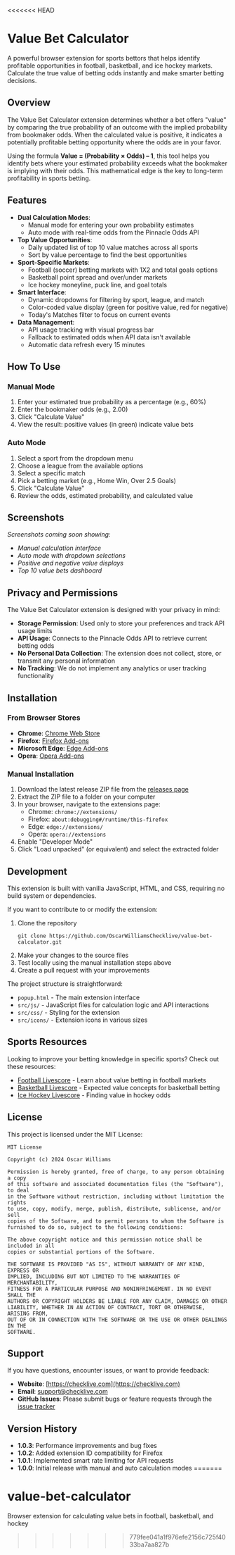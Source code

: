 <<<<<<< HEAD
# Value Bet Calculator

A powerful browser extension for sports bettors that helps identify profitable opportunities in football, basketball, and ice hockey markets. Calculate the true value of betting odds instantly and make smarter betting decisions.

## Overview

The Value Bet Calculator extension determines whether a bet offers "value" by comparing the true probability of an outcome with the implied probability from bookmaker odds. When the calculated value is positive, it indicates a potentially profitable betting opportunity where the odds are in your favor.

Using the formula **Value = (Probability × Odds) – 1**, this tool helps you identify bets where your estimated probability exceeds what the bookmaker is implying with their odds. This mathematical edge is the key to long-term profitability in sports betting.

## Features

- **Dual Calculation Modes**:
  - Manual mode for entering your own probability estimates
  - Auto mode with real-time odds from the Pinnacle Odds API
- **Top Value Opportunities**:
  - Daily updated list of top 10 value matches across all sports
  - Sort by value percentage to find the best opportunities
- **Sport-Specific Markets**:
  - Football (soccer) betting markets with 1X2 and total goals options
  - Basketball point spread and over/under markets
  - Ice hockey moneyline, puck line, and goal totals
- **Smart Interface**:
  - Dynamic dropdowns for filtering by sport, league, and match
  - Color-coded value display (green for positive value, red for negative)
  - Today's Matches filter to focus on current events
- **Data Management**:
  - API usage tracking with visual progress bar
  - Fallback to estimated odds when API data isn't available
  - Automatic data refresh every 15 minutes

## How To Use

### Manual Mode
1. Enter your estimated true probability as a percentage (e.g., 60%)
2. Enter the bookmaker odds (e.g., 2.00)
3. Click "Calculate Value"
4. View the result: positive values (in green) indicate value bets

### Auto Mode
1. Select a sport from the dropdown menu
2. Choose a league from the available options
3. Select a specific match
4. Pick a betting market (e.g., Home Win, Over 2.5 Goals)
5. Click "Calculate Value"
6. Review the odds, estimated probability, and calculated value

## Screenshots

*Screenshots coming soon showing:*
- *Manual calculation interface*
- *Auto mode with dropdown selections*
- *Positive and negative value displays*
- *Top 10 value bets dashboard*

## Privacy and Permissions

The Value Bet Calculator extension is designed with your privacy in mind:

- **Storage Permission**: Used only to store your preferences and track API usage limits
- **API Usage**: Connects to the Pinnacle Odds API to retrieve current betting odds
- **No Personal Data Collection**: The extension does not collect, store, or transmit any personal information
- **No Tracking**: We do not implement any analytics or user tracking functionality

## Installation

### From Browser Stores

- **Chrome**: [Chrome Web Store](https://chrome.google.com/webstore/search/value%20bet%20calculator)
- **Firefox**: [Firefox Add-ons](https://addons.mozilla.org/en-US/firefox/search/?q=value%20bet%20calculator)
- **Microsoft Edge**: [Edge Add-ons](https://microsoftedge.microsoft.com/addons/search/value%20bet%20calculator)
- **Opera**: [Opera Add-ons](https://addons.opera.com/en/search/?query=value%20bet%20calculator)

### Manual Installation

1. Download the latest release ZIP file from the [releases page](https://github.com/OscarWilliamsChecklive/value-bet-calculator/releases)
2. Extract the ZIP file to a folder on your computer
3. In your browser, navigate to the extensions page:
   - Chrome: `chrome://extensions/`
   - Firefox: `about:debugging#/runtime/this-firefox`
   - Edge: `edge://extensions/`
   - Opera: `opera://extensions`
4. Enable "Developer Mode"
5. Click "Load unpacked" (or equivalent) and select the extracted folder

## Development

This extension is built with vanilla JavaScript, HTML, and CSS, requiring no build system or dependencies.

If you want to contribute to or modify the extension:

1. Clone the repository
   ```
   git clone https://github.com/OscarWilliamsChecklive/value-bet-calculator.git
   ```
2. Make your changes to the source files
3. Test locally using the manual installation steps above
4. Create a pull request with your improvements

The project structure is straightforward:
- `popup.html` - The main extension interface
- `src/js/` - JavaScript files for calculation logic and API interactions
- `src/css/` - Styling for the extension
- `src/icons/` - Extension icons in various sizes

## Sports Resources

Looking to improve your betting knowledge in specific sports? Check out these resources:

- [Football Livescore](https://checklive.com/sport-football) - Learn about value betting in football markets
- [Basketball Livescore](https://checklive.com/sport-basketball) - Expected value concepts for basketball betting
- [Ice Hockey Livescore](https://checklive.com/sport-ice-hockey) - Finding value in hockey odds

## License

This project is licensed under the MIT License:

```
MIT License

Copyright (c) 2024 Oscar Williams

Permission is hereby granted, free of charge, to any person obtaining a copy
of this software and associated documentation files (the "Software"), to deal
in the Software without restriction, including without limitation the rights
to use, copy, modify, merge, publish, distribute, sublicense, and/or sell
copies of the Software, and to permit persons to whom the Software is
furnished to do so, subject to the following conditions:

The above copyright notice and this permission notice shall be included in all
copies or substantial portions of the Software.

THE SOFTWARE IS PROVIDED "AS IS", WITHOUT WARRANTY OF ANY KIND, EXPRESS OR
IMPLIED, INCLUDING BUT NOT LIMITED TO THE WARRANTIES OF MERCHANTABILITY,
FITNESS FOR A PARTICULAR PURPOSE AND NONINFRINGEMENT. IN NO EVENT SHALL THE
AUTHORS OR COPYRIGHT HOLDERS BE LIABLE FOR ANY CLAIM, DAMAGES OR OTHER
LIABILITY, WHETHER IN AN ACTION OF CONTRACT, TORT OR OTHERWISE, ARISING FROM,
OUT OF OR IN CONNECTION WITH THE SOFTWARE OR THE USE OR OTHER DEALINGS IN THE
SOFTWARE.
```

## Support

If you have questions, encounter issues, or want to provide feedback:

- **Website**: [https://checklive.com](https://checklive.com)
- **Email**: support@checklive.com
- **GitHub Issues**: Please submit bugs or feature requests through the [issue tracker](https://github.com/OscarWilliamsChecklive/value-bet-calculator/issues)

## Version History

- **1.0.3**: Performance improvements and bug fixes
- **1.0.2**: Added extension ID compatibility for Firefox
- **1.0.1**: Implemented smart rate limiting for API requests
- **1.0.0**: Initial release with manual and auto calculation modes 
=======
# value-bet-calculator
Browser extension for calculating value bets in football, basketball, and hockey
>>>>>>> 779fee041a1f976efe2156c725f4033ba7aa827b
